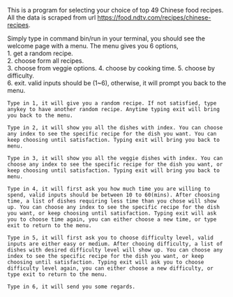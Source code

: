 This is a program for selecting your choice of top 49 Chinese food recipes. All the data is scraped from url https://food.ndtv.com/recipes/chinese-recipes. 

  Simply type in command bin/run in your terminal, you should see the welcome page with a menu. The menu gives you 6  options,                   
    1. get a random recipe.     
    2. choose form all recipes.  
    3. choose from veggie options.
    4. choose by cooking time. 
    5. choose by difficulty.     
    6. exit.
    valid inputs should be (1~6), otherwise, it will prompt you back to the menu.

    Type in 1, it will give you a random recipe. If not satisfied, type anykey to have another random recipe. Anytime typing exit will bring you back to the menu.

    Type in 2, it will show you all the dishes with index. You can choose any index to see the specific recipe for the dish you want. You can keep choosing until satisfaction. Typing exit will bring you back to menu.

    Type in 3, it will show you all the veggie dishes with index. You can choose any index to see the specific recipe for the dish you want, or keep choosing until satisfaction. Typing exit will bring you back to menu.

    Type in 4, it will first ask you how much time you are willing to spend, valid inputs should be between 10 to 60(mins). After choosing time, a list of dishes requiring less time than you chose will show up. You can choose any index to see the specific recipe for the dish you want, or keep choosing until satisfaction. Typing exit will ask you to choose time again, you can either choose a new time, or type exit to return to the menu.

    Type in 5, it will first ask you to choose difficulty level, valid inputs are either easy or medium. After chooing difficulty, a list of dishes with desired difficulty level will show up. You can choose any index to see the specific recipe for the dish you want, or keep choosing until satisfaction. Typing exit will ask you to choose difficulty level again, you can either choose a new difficulty, or type exit to return to the menu.

    Type in 6, it will send you some regards.
  
    